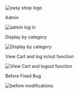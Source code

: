 ![easy shop logo](https://github.com/Githollywood/easyShop/assets/147069807/39465849-19fa-4888-83c1-a3ff5c1b91cf)


Admin 


![admin log in](https://github.com/Githollywood/easyShop/assets/147069807/546f622c-6818-4f57-8492-fbc55316b782)

Display by category 

![Display by category](https://github.com/Githollywood/easyShop/assets/147069807/30b49f11-0e97-49f3-bfb4-dd144af9231e)

View Cart and log in/out function

![View Cart and logout function](https://github.com/Githollywood/easyShop/assets/147069807/7ac4da23-80fd-4bfd-b7c9-26daa67785fa)

Before Fixed Bug 

![before modifications](https://github.com/Githollywood/easyShop/assets/147069807/7f795e53-5d5d-4515-830c-7116018962b1)
